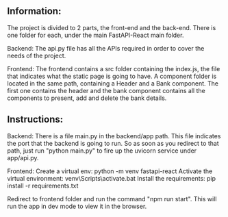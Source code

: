 ## Information: ##

The project is divided to 2 parts, the front-end and the back-end.
There is one folder for each, under the main FastAPI-React main folder.

Backend:
The api.py file has all the APIs required in order to cover the needs of the project.

Frontend:
The frontend contains a src folder containing the index.js, the file that indicates what the static page is going to have.
A component folder is located in the same path, containing a Header and a Bank component. The first one contains the header 
and the bank component contains all the components to present, add and delete the bank details.

## Instructions: ##
Backend: 
There is a file main.py in the backend/app path. This file indicates the port that the backend is going to run.
So as soon as you redirect to that path, just run "python main.py" to fire up the uvicorn service under app/api.py.

Frontend:
Create a virtual env: python -m venv fastapi-react
Activate the virtual environment: venv\Scripts\activate.bat
Install the requirements: 	pip install -r requirements.txt

Redirect to frontend folder and run the command "npm run start". This will run the app in dev mode to view it in the browser.